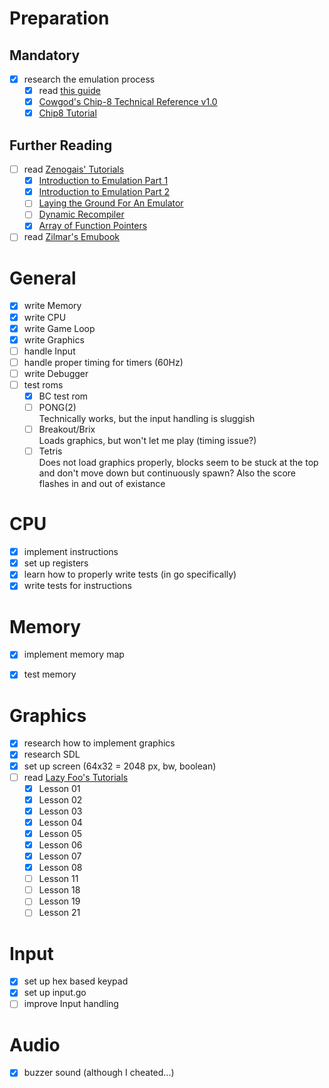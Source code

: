 # Preparation

## Mandatory

* [x] research the emulation process
  * [x] read [this guide](http://www.multigesture.net/articles/how-to-write-an-emulator-chip-8-interpreter/)
  * [x] [Cowgod's Chip-8 Technical Reference v1.0](http://devernay.free.fr/hacks/chip8/C8TECH10.HTM)
  * [x] [Chip8 Tutorial](http://www.multigesture.net/wp-content/uploads/mirror/goldroad/chip8.shtml)

## Further Reading
* [ ] read [Zenogais' Tutorials](http://www.multigesture.net/wp-content/uploads/mirror/zenogais/Tutorials.htm)
  * [x] [Introduction to Emulation Part 1](http://www.multigesture.net/wp-content/uploads/mirror/zenogais/EmuDoc1.htm)
  * [x] [Introduction to Emulation Part 2](http://www.multigesture.net/wp-content/uploads/mirror/zenogais/EmuDoc2.html) 
  * [ ] [Laying the Ground For An Emulator](http://www.multigesture.net/wp-content/uploads/mirror/zenogais/GroundWork.html) 
  * [ ] [Dynamic Recompiler](http://www.multigesture.net/wp-content/uploads/mirror/zenogais/Dynamic%20Recompiler.html)
  * [x] [Array of Function Pointers](http://www.multigesture.net/wp-content/uploads/mirror/zenogais/FunctionPointers.htm) 
* [ ] read [Zilmar's Emubook](http://emubook.emulation64.com/)

# General 
* [x] write Memory
* [x] write CPU
* [x] write Game Loop
* [x] write Graphics
* [ ] handle Input
* [ ] handle proper timing for timers (60Hz)
* [ ] write Debugger
* [ ] test roms  
  * [x] BC test rom
  * [ ] PONG(2)  
    Technically works, but the input handling is sluggish
  * [ ] Breakout/Brix  
    Loads graphics, but won't let me play (timing issue?)
  * [ ] Tetris  
    Does not load graphics properly, blocks seem to be stuck at the top and don't move down but continuously spawn? Also the score flashes in and out of existance

# CPU
* [x] implement instructions
* [x] set up registers
* [x] learn how to properly write tests (in go specifically)
* [x] write tests for instructions

# Memory
* [x] implement memory map
* [x] test memory


# Graphics
* [x] research how to implement graphics
* [x] research SDL
* [x] set up screen (64x32 = 2048 px, bw, boolean)
* [ ] read [Lazy Foo's Tutorials](http://lazyfoo.net/tutorials/SDL/)  
  * [x] Lesson 01
  * [x] Lesson 02
  * [x] Lesson 03
  * [x] Lesson 04
  * [x] Lesson 05
  * [x] Lesson 06
  * [x] Lesson 07
  * [x] Lesson 08
  * [ ] Lesson 11
  * [ ] Lesson 18
  * [ ] Lesson 19
  * [ ] Lesson 21

# Input
* [x] set up hex based keypad
* [x] set up input.go
* [ ] improve Input handling

# Audio
* [x] buzzer sound (although I cheated...)
